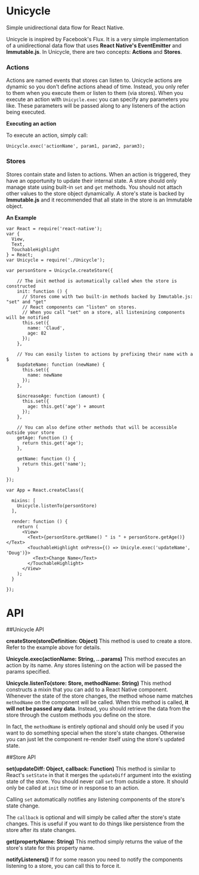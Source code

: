 # Unicycle
Simple unidirectional data flow for React Native.

Unicycle is inspired by Facebook's Flux. It is a very simple implementation of a unidirectional data flow that uses **React Native's EventEmitter** and **Immutable.js**. In Unicycle, there are two concepts: **Actions** and **Stores**.

### Actions
Actions are named events that stores can listen to. Unicycle actions are dynamic so you don't define actions ahead of time. Instead, you only refer to them when you execute them or listen to them (via stores).
When you execute an action with `Unicycle.exec` you can specify any parameters you like. These parameters will be passed along to any listeners of the action being executed.

**Executing an action**

To execute an action, simply call:

    Unicycle.exec('actionName', param1, param2, param3);

### Stores
Stores contain state and listen to actions.
When an action is triggered, they have an opportunity to update their internal state.
A store should only manage state using built-in `set` and `get` methods.
You should not attach other values to the store object dynamically.
A store's state is backed by **Immutable.js** and it recommended that all state in the store is an Immutable object.

**An Example**

    var React = require('react-native');
    var {
      View,
      Text,
      TouchableHighlight
    } = React;
    var Unicycle = require('./Unicycle');

    var personStore = Unicycle.createStore({
        
        // The init method is automatically called when the store is constructed
        init: function () {
          // Stores come with two built-in methods backed by Immutable.js: "set" and "get"
          // React components can "listen" on stores.
          // When you call "set" on a store, all listenining components will be notified
          this.set({
            name: 'Claud',
            age: 82
          });
        },
        
        // You can easily listen to actions by prefixing their name with a $
        $updateName: function (newName) {
          this.set({
            name: newName
          });
        },
        
        $increaseAge: function (amount) {
          this.set({
            age: this.get('age') + amount
          });
        },
        
        // You can also define other methods that will be accessible outside your store
        getAge: function () {
          return this.get('age');
        },
        
        getName: function () {
          return this.get('name');
        }
        
    });
    
    var App = React.createClass({
    
      mixins: [
        Unicycle.listenTo(personStore)
      ],
      
      render: function () {
        return (
          <View>
            <Text>{personStore.getName() " is " + personStore.getAge()}</Text>
            <TouchableHighlight onPress={() => Unicyle.exec('updateName', 'Doug')}>
              <Text>Change Name</Text>
            </TouchableHighlight>
          </View>
        );
      }
    
    });

# API

##Unicycle API

**createStore(storeDefinition: Object)**
This method is used to create a store. Refer to the example above for details.

**Unicycle.exec(actionName: String, ...params)**
This method executes an action by its name. Any stores listening on the action will be passed the params specified.

**Unicycle.listenTo(store: Store, methodName: String)**
This method constructs a mixin that you can add to a React Native component.
Whenever the state of the store changes, the method whose name matches `methodName` on the component will be called.
When this method is called, **it will not be passed any data**.
Instead, you should retrieve the data from the store through the custom methods you define on the store.

In fact, the `methodName` is entirely optional and should only be used if you want to do something special when the store's state changes. Otherwise you can just let the component re-render itself using the store's updated state.

##Store API

**set(updateDiff: Object, callback: Function)**
This method is similar to React's `setState` in that it merges the `updateDiff` argument into the existing state of the store.
You should never call `set` from outside a store. It should only be called at `init` time or in response to an action.

Calling `set` automatically notifies any listening components of the store's state change.

The `callback` is optional and will simply be called after the store's state changes. This is useful if you want to do things like persistence from the store after its state changes.

**get(propertyName: String)**
This method simply returns the value of the store's state for this property name.

**notifyListeners()**
If for some reason you need to notify the components listening to a store, you can call this to force it.
